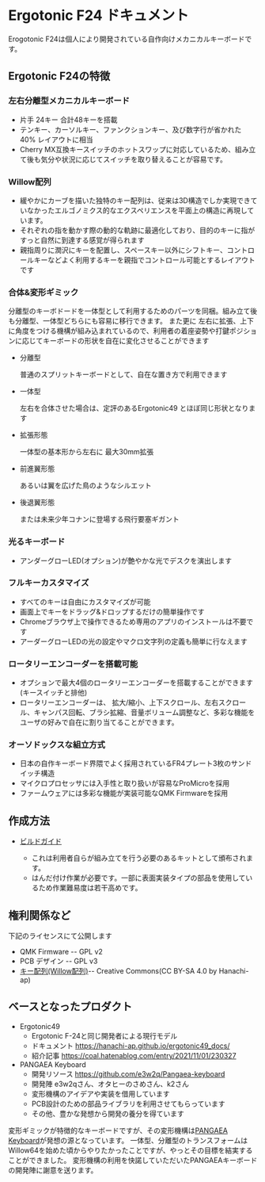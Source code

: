 # Ergotonic F24 ドキュメント

Erogotonic F24は個人により開発されている自作向けメカニカルキーボードです。

## Ergotonic F24の特徴

### 左右分離型メカニカルキーボード
  - 片手 24キー 合計48キーを搭載
  - テンキー、カーソルキー、ファンクションキー、及び数字行が省かれた 40% レイアウトに相当
  - Cherry MX互換キースイッチのホットスワップに対応しているため、組み立て後も気分や状況に応じてスイッチを取り替えることが容易です。
 
### Willow配列
  - 緩やかにカーブを描いた独特のキー配列は、従来は3D構造でしか実現できていなかったエルゴノミクス的なエクスペリエンスを平面上の構造に再現しています。
  - それぞれの指を動かす際の動的な軌跡に最適化しており、目的のキーに指がすっと自然に到達する感覚が得られます
  - 親指周りに潤沢にキーを配置し、スペースキー以外にシフトキー、コントロールキーなどよく利用するキーを親指でコントロール可能とするレイアウトです
  
### 合体&変形ギミック
  
  分離型のキーボドードを一体型として利用するためのパーツを同梱。組み立て後も分離型、一体型どちらにも容易に移行できます。  また更に 左右に拡張、上下に角度をつける機構が組み込まれているので、利用者の着座姿勢や打鍵ポジションに応じてキーボードの形状を自在に変化させることができます

  -  分離型
     
     普通のスプリットキーボードとして、自在な置き方で利用できます
  
  -  一体型
  
     左右を合体させた場合は、定評のあるErgotonic49 とほぼ同じ形状となります 
  
  -  拡張形態
     
     一体型の基本形から左右に 最大30mm拡張
  
  -  前進翼形態
     
     あるいは翼を広げた鳥のようなシルエット
  
  -  後退翼形態
     
      または未来少年コナンに登場する飛行要塞ギガント

### 光るキーボード
  - アンダーグローLED(オプション)が艶やかな光でデスクを演出します

### フルキーカスタマイズ
  - すべてのキーは自由にカスタマイズが可能
  - 画面上でキーをドラッグ&ドロップするだけの簡単操作です
  - Chromeブラウザ上で操作できるため専用のアプリのインストールは不要です
  - アーダーグローLEDの光の設定やマクロ文字列の定義も簡単に行なえます 

### ロータリーエンコーダーを搭載可能
  - オプションで最大4個のロータリーエンコーダーを搭載することができます(キースイッチと排他)
  - ロータリーエンコーダーは、 拡大/縮小、上下スクロール、左右スクロール、キャンパス回転、ブラシ拡縮、音量ボリューム調整など、多彩な機能をユーザの好みで自在に割り当てることができます。

### オーソドックスな組立方式
  - 日本の自作キーボード界隈でよく採用されているFR4プレート3枚のサンドイッチ構造
  - マイクロプロセッサには入手性と取り扱いが容易なProMicroを採用
  - ファームウェアには多彩な機能が実装可能なQMK Firmwareを採用

 
## 作成方法

- [ビルドガイド](docs/index.md)

  - これは利用者自らが組み立てを行う必要のあるキットとして頒布されます。
  - はんだ付け作業が必要です。一部に表面実装タイプの部品を使用しているため作業難易度は若干高めです。


## 権利関係など

下記のライセンスにて公開します

  - QMK Firmware -- GPL v2
  - PCB デザイン -- GPL v3
  - [キー配列(Willow配列)](docs/ergotonic_f49_layout_desigen.pdf )-- Creative Commons(CC BY-SA 4.0 by Hanachi-ap)   

## ベースとなったプロダクト
  - Ergotonic49 
    - Ergotonic F-24と同じ開発者による現行モデル
    -  ドキュメント https://hanachi-ap.github.io/ergotonic49_docs/
    -  紹介記事 https://coal.hatenablog.com/entry/2021/11/01/230327
  - PANGAEA Keyboard
    - 開発リソース https://github.com/e3w2q/Pangaea-keyboard
    - 開発陣 e3w2qさん、オタヒーのさめさん、k2さん
    - 変形機構のアイデアや実装を借用しています
    - PCB設計のための部品ライブラリを利用させてもらっています
    - その他、豊かな発想から開発の養分を得ています
  
変形ギミックが特徴的なキーボードですが、その変形機構は[PANGAEA Keyboard](https://github.com/e3w2q/Pangaea-keyboard)が発想の源となっています。
一体型、分離型のトランスフォームはWillow64を始めた頃からやりたかったことですが、やっとその目標を結実することができました。
変形機構の利用を快諾していただいたPANGAEAキーボードの開発陣に謝意を送ります。